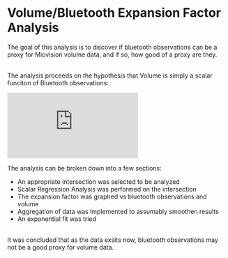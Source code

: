 # Volume/Bluetooth Expansion Factor Analysis 

The goal of this analysis is to discover if bluetooth observations can be a proxy for Miovision volume data, and if so, how good of a proxy are they. 

<br>
The analysis proceeds on the hypothesis that Volume is simply a scalar funciton of Bluetooth observations:

<br>

![equation](http://latex.codecogs.com/gif.latex?Volume%20%3D%20a%20*%20Observations)

The analysis can be broken down into a few sections:
* An appropriate intersection was selected to be analyzed
* Scalar Regression Analysis was performed on the intersection
* The expansion factor was graphed vs bluetooth observations and volume
* Aggregation of data was implemented to assumably smoothen results
* An exponential fit was tried
<br>
It was concluded that as the data exsits now, bluetooth observations may not be a good proxy for volume data. 
